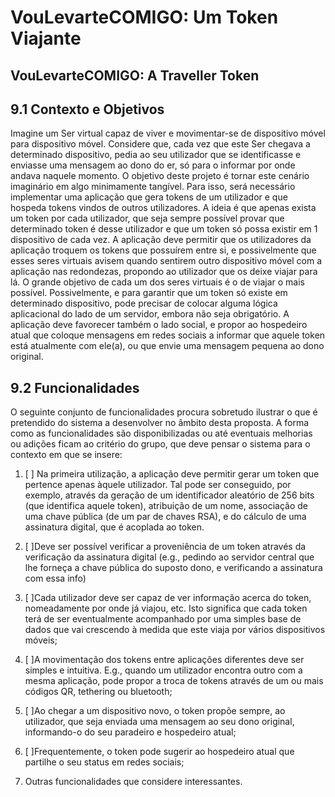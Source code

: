 VouLevarteCOMIGO: Um Token Viajante
======
VouLevarteCOMIGO: A Traveller Token
------
9.1  Contexto e Objetivos
------
Imagine um Ser virtual capaz de viver e movimentar-se de dispositivo móvel para dispositivo móvel.  Considere que, cada vez que este Ser chegava a determinado dispositivo, pedia ao seu utilizador que se identificasse e enviasse uma mensagem ao dono do  er, só para o informar por onde andava naquele momento. O objetivo deste projeto é tornar este cenário imaginário em algo minimamente tangível. Para isso, será necessário implementar uma aplicação que gera tokens de um utilizador e que hospeda tokens vindos de outros utilizadores.  A ideia é que apenas exista um token por cada utilizador, que seja sempre possível provar que determinado token é desse utilizador e que um token só possa existir em 1 dispositivo de cada vez.  A aplicação deve permitir que os utilizadores da aplicação troquem os tokens que possuírem entre si, e possivelmente que esses seres virtuais avisem quando sentirem outro dispositivo móvel com a aplicação nas redondezas, propondo ao utilizador que os deixe viajar para lá.  O grande objetivo de cada um dos seres virtuais é o de viajar o mais possível.  Possivelmente, e para garantir que um  token só existe em determinado dispositivo, pode precisar de colocar alguma lógica aplicacional do lado de um servidor, embora não seja obrigatório.  A aplicação deve favorecer também o lado social, e propor ao hospedeiro atual que coloque mensagens em redes sociais a informar que aquele token está atualmente com ele(a), ou que envie uma mensagem pequena ao dono original.

9.2  Funcionalidades
------
O seguinte conjunto de funcionalidades procura sobretudo ilustrar o que é pretendido do sistema a desenvolver no âmbito desta proposta.  A forma como as funcionalidades são disponibilizadas ou até eventuais melhorias ou adições ficam ao critério do grupo, que deve pensar o sistema para o contexto em que se insere:

1. [ ] Na primeira utilização, a aplicação deve permitir gerar um token que pertence apenas àquele utilizador.  Tal pode ser conseguido, por exemplo, através da geração de um identificador aleatório de 256 bits (que identifica aquele token), atribuição de um nome, associação de uma chave pública (de um par de chaves RSA), e do cálculo de uma assinatura digital, que é acoplada ao token.

1. [ ]Deve ser possível verificar a proveniência de um token através da verificação da assinatura digital (e.g., pedindo ao servidor central que lhe forneça a chave pública do suposto dono, e verificando a assinatura com essa info)

1. [ ]Cada utilizador deve ser capaz de ver informação acerca do token, nomeadamente por onde já viajou, etc. Isto significa que cada token terá de ser eventualmente acompanhado por uma simples base de dados que vai crescendo à medida que este viaja por vários dispositivos móveis;

1. [ ]A movimentação dos tokens entre aplicações diferentes deve ser simples e intuitiva. E.g.,  quando um utilizador encontra outro  com a mesma aplicação,  pode propor a troca de tokens através de um ou mais códigos QR, tethering ou bluetooth;

1. [ ]Ao chegar a um dispositivo novo, o token propõe sempre, ao utilizador, que seja enviada uma mensagem ao seu dono original, informando-o do seu paradeiro e hospedeiro atual;

1. [ ]Frequentemente, o token pode sugerir ao hospedeiro atual que partilhe o seu status em redes sociais;

1. Outras funcionalidades que considere interessantes.
